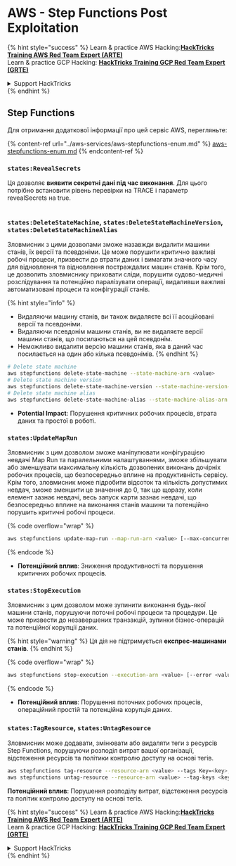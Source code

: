 # AWS - Step Functions Post Exploitation

{% hint style="success" %}
Learn & practice AWS Hacking:<img src="../../../.gitbook/assets/image (1) (1) (1) (1).png" alt="" data-size="line">[**HackTricks Training AWS Red Team Expert (ARTE)**](https://training.hacktricks.xyz/courses/arte)<img src="../../../.gitbook/assets/image (1) (1) (1) (1).png" alt="" data-size="line">\
Learn & practice GCP Hacking: <img src="../../../.gitbook/assets/image (2) (1).png" alt="" data-size="line">[**HackTricks Training GCP Red Team Expert (GRTE)**<img src="../../../.gitbook/assets/image (2) (1).png" alt="" data-size="line">](https://training.hacktricks.xyz/courses/grte)

<details>

<summary>Support HackTricks</summary>

* Check the [**subscription plans**](https://github.com/sponsors/carlospolop)!
* **Join the** 💬 [**Discord group**](https://discord.gg/hRep4RUj7f) or the [**telegram group**](https://t.me/peass) or **follow** us on **Twitter** 🐦 [**@hacktricks\_live**](https://twitter.com/hacktricks_live)**.**
* **Share hacking tricks by submitting PRs to the** [**HackTricks**](https://github.com/carlospolop/hacktricks) and [**HackTricks Cloud**](https://github.com/carlospolop/hacktricks-cloud) github repos.

</details>
{% endhint %}

## Step Functions

Для отримання додаткової інформації про цей сервіс AWS, перегляньте:

{% content-ref url="../aws-services/aws-stepfunctions-enum.md" %}
[aws-stepfunctions-enum.md](../aws-services/aws-stepfunctions-enum.md)
{% endcontent-ref %}

### `states:RevealSecrets`

Ця дозволяє **виявити секретні дані під час виконання**. Для цього потрібно встановити рівень перевірки на TRACE і параметр revealSecrets на true.

<figure><img src="../../../.gitbook/assets/image (348).png" alt=""><figcaption></figcaption></figure>

### `states:DeleteStateMachine`, `states:DeleteStateMachineVersion`, `states:DeleteStateMachineAlias`

Зловмисник з цими дозволами зможе назавжди видалити машини станів, їх версії та псевдоніми. Це може порушити критично важливі робочі процеси, призвести до втрати даних і вимагати значного часу для відновлення та відновлення постраждалих машин станів. Крім того, це дозволить зловмиснику приховати сліди, порушити судово-медичні розслідування та потенційно паралізувати операції, видаливши важливі автоматизовані процеси та конфігурації станів.

{% hint style="info" %}
* Видаляючи машину станів, ви також видаляєте всі її асоційовані версії та псевдоніми.
* Видаляючи псевдонім машини станів, ви не видаляєте версії машини станів, що посилаються на цей псевдонім.
* Неможливо видалити версію машини станів, яка в даний час посилається на один або кілька псевдонімів.
{% endhint %}
```bash
# Delete state machine
aws stepfunctions delete-state-machine --state-machine-arn <value>
# Delete state machine version
aws stepfunctions delete-state-machine-version --state-machine-version-arn <value>
# Delete state machine alias
aws stepfunctions delete-state-machine-alias --state-machine-alias-arn <value>
```
* **Potential Impact**: Порушення критичних робочих процесів, втрата даних та простої в роботі.

### `states:UpdateMapRun`

Зловмисник з цим дозволом зможе маніпулювати конфігурацією невдачі Map Run та паралельними налаштуваннями, зможе збільшувати або зменшувати максимальну кількість дозволених виконань дочірніх робочих процесів, що безпосередньо вплине на продуктивність сервісу. Крім того, зловмисник може підробити відсоток та кількість допустимих невдач, зможе зменшити це значення до 0, так що щоразу, коли елемент зазнає невдачі, весь запуск карти зазнає невдачі, що безпосередньо вплине на виконання станів машини та потенційно порушить критичні робочі процеси.

{% code overflow="wrap" %}
```bash
aws stepfunctions update-map-run --map-run-arn <value> [--max-concurrency <value>] [--tolerated-failure-percentage <value>] [--tolerated-failure-count <value>]
```
{% endcode %}

* **Потенційний вплив**: Зниження продуктивності та порушення критичних робочих процесів.

### `states:StopExecution`

Зловмисник з цим дозволом може зупинити виконання будь-якої машини станів, порушуючи поточні робочі процеси та процедури. Це може призвести до незавершених транзакцій, зупинки бізнес-операцій та потенційної корупції даних.

{% hint style="warning" %}
Ця дія не підтримується **експрес-машинами станів**.
{% endhint %}

{% code overflow="wrap" %}
```bash
aws stepfunctions stop-execution --execution-arn <value> [--error <value>] [--cause <value>]
```
{% endcode %}

* **Потенційний вплив**: Порушення поточних робочих процесів, операційний простій та потенційна корупція даних.

### `states:TagResource`, `states:UntagResource`

Зловмисник може додавати, змінювати або видаляти теги з ресурсів Step Functions, порушуючи розподіл витрат вашої організації, відстеження ресурсів та політики контролю доступу на основі тегів.
```bash
aws stepfunctions tag-resource --resource-arn <value> --tags Key=<key>,Value=<value>
aws stepfunctions untag-resource --resource-arn <value> --tag-keys <key>
```
**Потенційний вплив**: Порушення розподілу витрат, відстеження ресурсів та політик контролю доступу на основі тегів.

{% hint style="success" %}
Learn & practice AWS Hacking:<img src="../../../.gitbook/assets/image (1) (1) (1) (1).png" alt="" data-size="line">[**HackTricks Training AWS Red Team Expert (ARTE)**](https://training.hacktricks.xyz/courses/arte)<img src="../../../.gitbook/assets/image (1) (1) (1) (1).png" alt="" data-size="line">\
Learn & practice GCP Hacking: <img src="../../../.gitbook/assets/image (2) (1).png" alt="" data-size="line">[**HackTricks Training GCP Red Team Expert (GRTE)**<img src="../../../.gitbook/assets/image (2) (1).png" alt="" data-size="line">](https://training.hacktricks.xyz/courses/grte)

<details>

<summary>Support HackTricks</summary>

* Check the [**subscription plans**](https://github.com/sponsors/carlospolop)!
* **Join the** 💬 [**Discord group**](https://discord.gg/hRep4RUj7f) or the [**telegram group**](https://t.me/peass) or **follow** us on **Twitter** 🐦 [**@hacktricks\_live**](https://twitter.com/hacktricks_live)**.**
* **Share hacking tricks by submitting PRs to the** [**HackTricks**](https://github.com/carlospolop/hacktricks) and [**HackTricks Cloud**](https://github.com/carlospolop/hacktricks-cloud) github repos.

</details>
{% endhint %}
